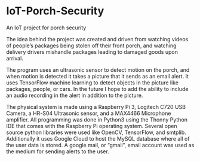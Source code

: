 # IoT-Porch-Security
An IoT project for porch security

The idea behind the project was created and driven from watching videos of people’s packages being stolen off their front porch, and watching delivery drivers mishandle packages leading to damaged goods upon arrival.

The program uses an ultrasonic sensor to detect motion on the porch, and when motion is detected it takes a picture that it sends as an email alert. It uses TensorFlow machine learning to detect objects in the picture like packages, people, or cars. In the future I hope to add the ability to include an audio recording in the alert in addition to the picture.

The physical system is made using a Raspberry Pi 3, Logitech C720 USB Camera, a HR-S04 Ultrasonic sensor, and a MAX4466 Microphone amplifier. All programming was done in Python3 using the Thonny Python IDE that comes with the Raspberry Pi operating system. Several open source python libraries were used like OpenCV, TensorFlow, and smtplib. Additionally it uses Google Cloud to host the MySQL database where all of the user data is stored. A google mail, or “gmail”, email account was used as the medium for sending alerts to the user.
